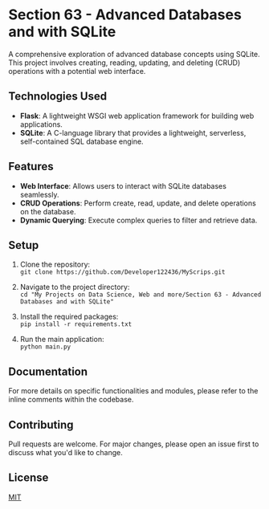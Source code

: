 
# Section 63 - Advanced Databases and with SQLite

A comprehensive exploration of advanced database concepts using SQLite. This project involves creating, reading, updating, and deleting (CRUD) operations with a potential web interface.

## Technologies Used

- **Flask**: A lightweight WSGI web application framework for building web applications.
- **SQLite**: A C-language library that provides a lightweight, serverless, self-contained SQL database engine.

## Features

- **Web Interface**: Allows users to interact with SQLite databases seamlessly.
- **CRUD Operations**: Perform create, read, update, and delete operations on the database.
- **Dynamic Querying**: Execute complex queries to filter and retrieve data.

## Setup

1. Clone the repository:  
   `git clone https://github.com/Developer122436/MyScrips.git`

2. Navigate to the project directory:  
   `cd "My Projects on Data Science, Web and more/Section 63 - Advanced Databases and with SQLite"`

3. Install the required packages:  
   `pip install -r requirements.txt`

4. Run the main application:  
   `python main.py`

## Documentation

For more details on specific functionalities and modules, please refer to the inline comments within the codebase.

## Contributing

Pull requests are welcome. For major changes, please open an issue first to discuss what you'd like to change.

## License

[MIT](https://choosealicense.com/licenses/mit/)
